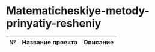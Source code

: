 # Matematicheskiye-metody-prinyatiy-resheniy
| №  | Название проекта  | Описание |
| :- | :-------------------- | :------- |
